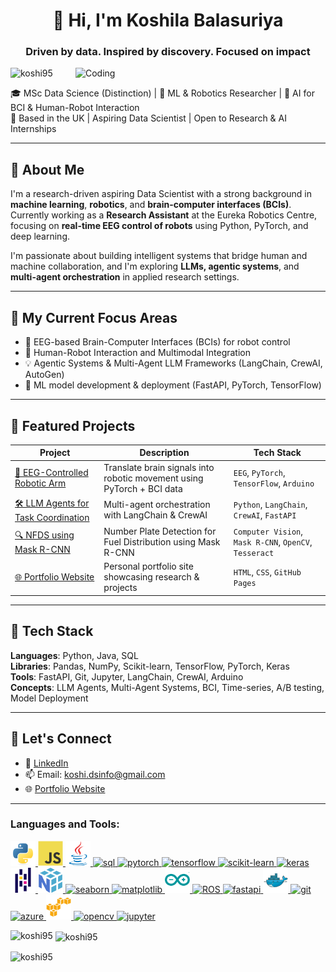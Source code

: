 <h1 align="center">👋 Hi, I'm Koshila Balasuriya</h1>
<h3 align="center">Driven by data. Inspired by discovery. Focused on impact</h3>
<img align="right" alt="Coding" width="400" src="https://miro.medium.com/max/1400/1*qdAW1TjCN57h1lbuuzvchg.gif">

<p align="left"> <img src="https://komarev.com/ghpvc/?username=koshi95&label=Profile%20views&color=0e75b6&style=flat" alt="koshi95" /> </p>


🎓 MSc Data Science (Distinction) | 🧠 ML & Robotics Researcher | 🔬 AI for BCI & Human-Robot Interaction  
📍 Based in the UK | Aspiring Data Scientist | Open to Research & AI Internships  

---

## 🧪 About Me

I'm a research-driven aspiring Data Scientist with a strong background in **machine learning**, **robotics**, and **brain-computer interfaces (BCIs)**. Currently working as a **Research Assistant** at the Eureka Robotics Centre, focusing on **real-time EEG control of robots** using Python, PyTorch, and deep learning.

I'm passionate about building intelligent systems that bridge human and machine collaboration, and I'm exploring **LLMs, agentic systems**, and **multi-agent orchestration** in applied research settings.

---

## 🔬 My Current Focus Areas

- 🧠 EEG-based Brain-Computer Interfaces (BCIs) for robot control  
- 🤖 Human-Robot Interaction and Multimodal Integration  
- 💡 Agentic Systems & Multi-Agent LLM Frameworks (LangChain, CrewAI, AutoGen)  
- 🚀 ML model development & deployment (FastAPI, PyTorch, TensorFlow)

---

## 📁 Featured Projects

| Project | Description | Tech Stack |
|--------|-------------|------------|
| [🦾 EEG-Controlled Robotic Arm](https://github.com/koshi95/eeg-robot-arm) | Translate brain signals into robotic movement using PyTorch + BCI data | `EEG`, `PyTorch`, `TensorFlow`, `Arduino` |
| [🛠️ LLM Agents for Task Coordination](https://koshi95/yourusername/llm-agent-framework) | Multi-agent orchestration with LangChain & CrewAI | `Python`, `LangChain`, `CrewAI`, `FastAPI` |
| [🔍 NFDS using Mask R-CNN](https://github.com/koshi95/nfds-maskrcnn) | Number Plate Detection for Fuel Distribution using Mask R-CNN | `Computer Vision`, `Mask R-CNN`, `OpenCV`, `Tesseract` |
| [🌐 Portfolio Website](https://koshi95.github.io) | Personal portfolio site showcasing research & projects | `HTML`, `CSS`, `GitHub Pages` |

---

## 🧰 Tech Stack

**Languages**: Python, Java, SQL  
**Libraries**: Pandas, NumPy, Scikit-learn, TensorFlow, PyTorch, Keras  
**Tools**: FastAPI, Git, Jupyter, LangChain, CrewAI, Arduino  
**Concepts**: LLM Agents, Multi-Agent Systems, BCI, Time-series, A/B testing, Model Deployment

---

## 📢 Let's Connect

- 💼 [LinkedIn](https://www.linkedin.com/in/koshila-balasuriya)  
- 📫 Email: koshi.dsinfo@gmail.com  
- 🌐 [Portfolio Website](https://koshila.dev.github.io) 

---

<h3 align="left">Languages and Tools:</h3>
<p align="left"> 
  <!-- Programming Languages -->
  <a href="https://www.python.org" target="_blank" rel="noreferrer">
    <img src="https://raw.githubusercontent.com/devicons/devicon/master/icons/python/python-original.svg" alt="python" width="40" height="40"/>
  </a>
  <a href="https://www.javascript.com" target="_blank" rel="noreferrer">
    <img src="https://raw.githubusercontent.com/devicons/devicon/master/icons/javascript/javascript-original.svg" alt="javascript" width="40" height="40"/>
  </a>
  <a href="https://www.java.com" target="_blank" rel="noreferrer">
    <img src="https://raw.githubusercontent.com/devicons/devicon/master/icons/java/java-original.svg" alt="java" width="40" height="40"/>
  </a>
  <a href="https://www.sql.org/" target="_blank" rel="noreferrer">
    <img src="https://cdn.jsdelivr.net/gh/devicons/devicon/icons/mysql/mysql-original.svg" alt="sql" width="40" height="40"/>
  </a>
  
  <!-- ML & Deep Learning Frameworks -->
  <a href="https://pytorch.org/" target="_blank" rel="noreferrer">
    <img src="https://www.vectorlogo.zone/logos/pytorch/pytorch-icon.svg" alt="pytorch" width="40" height="40"/>
  </a>
  <a href="https://www.tensorflow.org" target="_blank" rel="noreferrer">
    <img src="https://www.vectorlogo.zone/logos/tensorflow/tensorflow-icon.svg" alt="tensorflow" width="40" height="40"/>
  </a>
  <a href="https://scikit-learn.org/" target="_blank" rel="noreferrer">
    <img src="https://upload.wikimedia.org/wikipedia/commons/0/05/Scikit_learn_logo_small.svg" alt="scikit-learn" width="40" height="40"/>
  </a>
  <a href="https://keras.io/" target="_blank" rel="noreferrer">
    <img src="https://upload.wikimedia.org/wikipedia/commons/a/ae/Keras_logo.svg" alt="keras" width="40" height="40"/>
  </a>

  <!-- Data Science Libraries -->
  <a href="https://pandas.pydata.org/" target="_blank" rel="noreferrer">
    <img src="https://raw.githubusercontent.com/devicons/devicon/2ae2a900d2f041da66e950e4d48052658d850630/icons/pandas/pandas-original.svg" alt="pandas" width="40" height="40"/>
  </a>
  <a href="https://numpy.org/" target="_blank" rel="noreferrer">
    <img src="https://raw.githubusercontent.com/devicons/devicon/master/icons/numpy/numpy-original.svg" alt="numpy" width="40" height="40"/>
  </a>
  <a href="https://seaborn.pydata.org/" target="_blank" rel="noreferrer">
    <img src="https://seaborn.pydata.org/_images/logo-mark-lightbg.svg" alt="seaborn" width="40" height="40"/>
  </a>
  <a href="https://matplotlib.org/" target="_blank" rel="noreferrer">
    <img src="https://matplotlib.org/_static/images/logo2.svg" alt="matplotlib" width="40" height="40"/>
  </a>

  <!-- Robotics & Embedded -->
  <a href="https://www.arduino.cc/" target="_blank" rel="noreferrer">
    <img src="https://raw.githubusercontent.com/devicons/devicon/master/icons/arduino/arduino-original.svg" alt="arduino" width="40" height="40"/>
  </a>
  <a href="https://www.ros.org/" target="_blank" rel="noreferrer">
    <img src="https://upload.wikimedia.org/wikipedia/commons/e/e5/Ros_logo.svg" alt="ROS" width="40" height="40"/>
  </a>

  <!-- APIs & Deployment -->
  <a href="https://fastapi.tiangolo.com/" target="_blank" rel="noreferrer">
    <img src="https://fastapi.tiangolo.com/img/logo-margin/logo-teal.svg" alt="fastapi" width="40" height="40"/>
  </a>
  <a href="https://www.docker.com/" target="_blank" rel="noreferrer">
    <img src="https://raw.githubusercontent.com/devicons/devicon/master/icons/docker/docker-original.svg" alt="docker" width="40" height="40"/>
  </a>
  <a href="https://git-scm.com/" target="_blank" rel="noreferrer">
    <img src="https://www.vectorlogo.zone/logos/git-scm/git-scm-icon.svg" alt="git" width="40" height="40"/>
  </a>

  <!-- Cloud -->
  <a href="https://azure.microsoft.com/en-in/" target="_blank" rel="noreferrer">
    <img src="https://www.vectorlogo.zone/logos/microsoft_azure/microsoft_azure-icon.svg" alt="azure" width="40" height="40"/>
  </a>
  <a href="https://aws.amazon.com/" target="_blank" rel="noreferrer">
    <img src="https://raw.githubusercontent.com/devicons/devicon/master/icons/amazonwebservices/amazonwebservices-original.svg" alt="aws" width="40" height="40"/>
  </a>

  <!-- Other relevant tools -->
  <a href="https://opencv.org/" target="_blank" rel="noreferrer">
    <img src="https://www.vectorlogo.zone/logos/opencv/opencv-icon.svg" alt="opencv" width="40" height="40"/>
  </a>
  <a href="https://jupyter.org/" target="_blank" rel="noreferrer">
    <img src="https://jupyter.org/assets/homepage/main-logo.svg" alt="jupyter" width="40" height="40"/>
  </a>
</p>


<p><img align="left" src="https://github-readme-stats.vercel.app/api/top-langs?username=koshi95&show_icons=true&locale=en&layout=compact" alt="koshi95" /></p>

<p>&nbsp;<img align="center" src="https://github-readme-stats.vercel.app/api?username=koshi95&show_icons=true&locale=en" alt="koshi95" /></p>

<p><img align="center" src="https://github-readme-streak-stats.herokuapp.com/?user=koshi95&" alt="koshi95" /></p>

